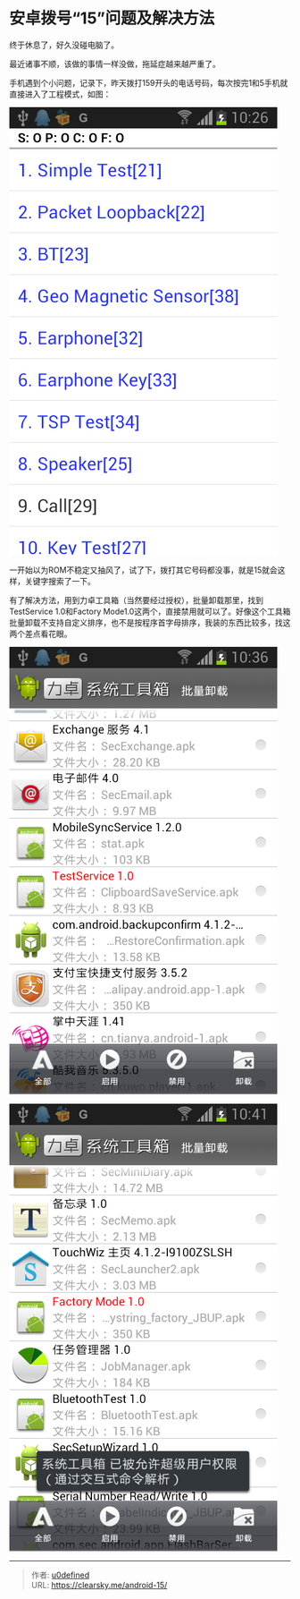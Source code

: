 # 安卓拨号“15”问题及解决方法


终于休息了，好久没碰电脑了。

最近诸事不顺，该做的事情一样没做，拖延症越来越严重了。

手机遇到个小问题，记录下，昨天拨打159开头的电话号码，每次按完1和5手机就直接进入了工程模式，如图：

![进入工程模式](1084735437.png "进入工程模式")

一开始以为ROM不稳定又抽风了，试了下，拨打其它号码都没事，就是15就会这样，关键字搜索了一下。

有了解决方法，用到力卓工具箱（当然要经过授权），批量卸载那里，找到TestService 1.0和Factory Mode1.0这两个，直接禁用就可以了。好像这个工具箱批量卸载不支持自定义排序，也不是按程序首字母排序，我装的东西比较多，找这两个差点看花眼。

![TestService.png](1779943386.png "TestService.png")

![Factory Mode.png](1574698660.png "Factory Mode.png")


---

> 作者: [u0defined](http://clearsky.me/)  
> URL: https://clearsky.me/android-15/  

